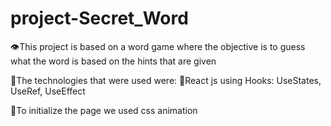 # project-Secret_Word

👁This project is based on a word game where the objective is to guess what the word is based on the hints that are given

🎈The technologies that were used were:
 🎁React js using Hooks: UseStates, UseRef, UseEffect

🎇To initialize the page we used css animation
